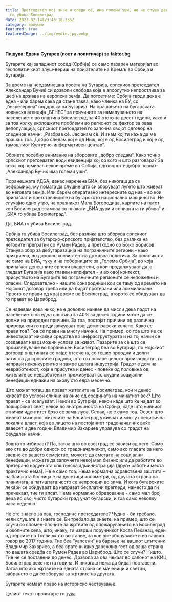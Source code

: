 ```yaml
---
title: Претседател кој знае и следи сѐ, има големи уши, но не слуша дека Србија
  го убива Босилеград
date: 2023-02-14T23:43:18.335Z
category: колумни
featured: true
featuredImage: ../img/evdin.jpg.webp
---
```


\
**Пишува: Едвин Сугарев (поет и политичар) за faktor.bg**

Бугарите кај западниот сосед (Србија) се само пазарен материјал во геополитичкиот алуш-вериш на пријателите на Кремљ во Србија и Бугарија.

За време на неодамнешна посета на Бугарија, српскиот претседател Александар Вучиќ си дозволи слобода која е апсолутно непростлива за шеф на држава на европска земја. Да потсетиме: Србија тврди дека е една - или барем сака да стане таква, како членка на ЕУ, со „безрезервна“ поддршка на Бугарија. На прашањето на бугарската новинска агенција „БГНЕС“ за причините за намалувањето на населението во општина Босилеград за 40 отсто за десет години, како и за тоа колку еколошките проблеми во регионот се фактор за оваа депопулација, српскиот претседател го започна својот одговор на следниов начин: „Разбрав сè. Јас знам сѐ. И знам кој ти кажа да ме прашаш тоа. Добро следам кој е од Ниш, кој е од Босилеград и кој е од тамошниот Културно-информативен центар“.

Обрнете посебно внимание на зборовите „добро следам“. Како точно српскиот претседател води евиденција кој со кого и што разговара? За секој кој поминал некое време во Србија, одговорот е добро познат: „Александар Вучиќ има големи уши“.

Поранешната УДБА, денес наречена БИА, без никогаш да се реформира, му помага да слушне што си зборуваат луѓето што живеат во неговата земја. Или барем оперативно интересните од нив - во кои припаѓаат и претставниците на бугарското национално малцинство. Не случајно едно утро, на празникот Мала Богородица, карпите на патот кон Босилеград осамнаа со плакати „БИА дури и соништата ги убива“ и „БИА го убива Босилеград“.

Да, БИА го убива Босилеград.

Србија го убива Босилеград, без разлика што зборува српскиот претседател за бугарско-српското пријателство, без разлика на неговите прегратки со Румен Радев, а претходно со Бојко Борисов. Станува збор за дебугаризација на пограничните региони - како прикриена, но доволно конзистентна државна политика. За политиката не само на БИА, туку и на поборниците за „Голема Србија“, во која припаѓаат денешните српски владетели, а кои продолжуваат да ја гледаат Бугарија како главен непријател - и во овој контекст, присуството на Бугарите во пограничните регионите се непожелни и опасни. Следователно - нашите сонародници кои се таму од времето на Нојскиот договор треба или да бидат протерани или асимилирани. Првото се прави од крај време во Босилеград, второто се обидуваат да го прават во Цариброд.

Се надевам дека никој не е доволно наивен да мисли дека падот на населението на една општина за 40% за десет години може да се должи на природни причини. За тоа, постојат причини од различна природа кои го предизвикуваат овој демографски колапс. Како се прави тоа? Тоа се прави на многу начини. На пример, со тоа што не се инвестираат никакви средства во инфраструктурата и на тој начин се создаваат невозможни услови за живот. Пазарите за сѐ што се произведуваше во поранешен Босилеград беа во Бугарија, по Нојскиот договор општината се најде отсечена, со тешко проодни и долги патишта до српските градови, што го поскапе целото производство, го направи неконкурентно и замре целата индустрија. Градот е дом на невработеност, која е присутна и денес - повеќе од половина од жителите се невработени и преживуваат со скудни социјални бенефиции еднакви на околу сто евра месечно.

Што можат тогаш да прават жителите на Босилеград, кои и денес живеат во услови слични на оние од средината на минатиот век? Што прават - се иселуваат. Некои во Бугарија, некои каде што ќе најдат во поширокиот свет, некои во внатрешноста на Србија, каде што нивниот етнички идентитет брзо се замаглува.
Сепак, не е само тоа. Освен што живеат мизерно, жителите на Босилеград уживаат и многу специфична локална власт, која во лицето на постојаниот градоначалник веќе дваесет и две години Владимир Захариев управува со градот на феудален начин.

Зошто го избираат? Па, затоа што во овој град сè зависи од него. Само ако сте во добри односи со градоначалникот, само ако гласате за него заедно со вашето семејство, можете да сметате на социјални бенефиции, можете да започнете некој мал бизнис или да работите во претерано надуената општинска администрација (други работни места практично нема).
Не е само тоа. Нема нормална здравствена заштита – најблиската болница е на десетици километри, од другата страна на планината, а патиштата често се непроодни во зима. И кога бугарските лекари се обидуваат да направат бесплатни прегледи, наместо да ги пречекаат, тие ги апсат. Нема нормално образование - само мал број деца во овој чисто бугарски град учат бугарски, и тоа само неколку часа неделно.

Не сте знаеле за ова, господине претседателе? Чудно - би требало, нели слушате и знаете сè. Би требало да знаете, на пример, што се случи со спомен-плочите за жртвите од опожарувањето на Босилеград и околните села, што, инаку, ги изврши поручникот Коста Пеќанац, еден од хероите на Топлишкото востание, за кое вие зборувавте и во вашиот говор во 2017 година. Тие беа “уапсени“ на барање на вашиот штитеник Владимир Захариев, а беа вратени како дарежлив гест од ваша страна по вашата средба со Румен Радев во Цариброд.
Што се случи? Ништо. Тие не се поставени до денес. Дозвола за ова чекаат во салонот на КИЦ Босилеград веќе петта година. И никогаш нема да бидат поставени. Затоа што ако жртвите на едната страна се маченици и светци, забрането е да се зборува за жртвите на другата.

Бугарите немаат право на историско чествување.

Целиот текст прочитајте го [тука](https://faktor.bg/bg/articles/mneniya-lacheni-tsarvuli-edin-prezident-koyto-znae-i-sledi-vsichko-ima-dalgi-ushi-no-ne-chuva-che-sarbiya-ubiva-bosilegrad).
